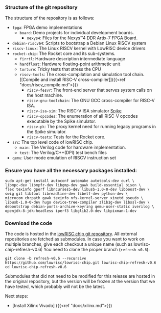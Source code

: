 ### Structure of the git repository

The structure of the repository is as follows:

 * `fpga`: FPGA demo implementations
   * `board`: Demo projects for individual development boards.
     * `nexys4`: Files for the Nexys™4 DDR Artix-7 FPGA Board.
 * `debian-riscv64`: Scripts to bootstrap a Debian Linux RISCV system
 * `riscv-linux`: The Linux RISCV kernel with LowRISC device drivers
 * `rocket-chip`: The Rocket core and its sub-systems.
   * `firrtl`: Hardware description intermediate language
   * `hardfloat`: Hardware floating-point arithmetic unit
   * `torture`: Tricky tests that stress the CPU
   * `riscv-tools`: The cross-compilation and simulation tool chain. [[Compile and install RISC-V cross-compiler]]({{<ref "docs/riscv_compile.md">}})
     * `riscv-fesvr`: The front-end server that serves system calls on the host machine.
     * `riscv-gnu-toolchain`: The GNU GCC cross-compiler for RISC-V ISA.
     * `riscv-isa-sim`: The RISC-V ISA simulator [Spike](https://github.com/riscv/riscv-isa-sim#risc-v-isa-simulator)
     * `riscv-opcodes`: The enumeration of all RISC-V opcodes executable by the Spike simulator.
     * `riscv-pk`: The proxy kernel need for running legacy programs in the Spike simulator.
     * `riscv-tests`: Tests for the Rocket core.
 * `src`: The top level code of lowRISC chip.
   * `main`: The Verilog code for hardware implementation.
   * `test`: The Verilog/C++(DPI) test bench files
 * `qemu`: User mode emulation of RISCV instruction set

### Ensure you have all the necessary packages installed:

    sudo apt-get install autoconf automake autotools-dev curl \
    libmpc-dev libmpfr-dev libgmp-dev gawk build-essential bison \
    flex texinfo gperf libncurses5-dev libusb-1.0-0-dev libboost-dev \
    swig git libtool libreadline-dev libelf-dev python-dev \
    microcom chrpath gawk texinfo nfs-kernel-server xinetd pseudo \
    libusb-1.0-0-dev hugo device-tree-compiler zlib1g-dev libssl-dev \
    debootstrap debian-ports-archive-keyring qemu-user-static iverilog \
    openjdk-8-jdk-headless iperf3 libglib2.0-dev libpixman-1-dev

### Download the code

The code is hosted in the
[lowRISC chip git repository](https://github.com/lowrisc/lowrisc-chip). All
external repositories are fetched as submodules. In case you want to work on multiple branches,
give each checkout a unique name (such as lowrisc-chip-refresh-v0.6)
You need to clone the proper branch (`refresh-v0.6`):

    git clone -b refresh-v0.6 --recursive https://github.com/lowrisc/lowrisc-chip.git lowrisc-chip-refresh-v0.6
    cd lowrisc-chip-refresh-v0.6
 
Submodules that did not need to be modified for this release are hosted in the original repository, but the version
will be frozen at the version that we have tested, which probably will not be the latest.

Next steps:

* [Install Xilinx Vivado] ({{<ref "docs/xilinx.md">}})
